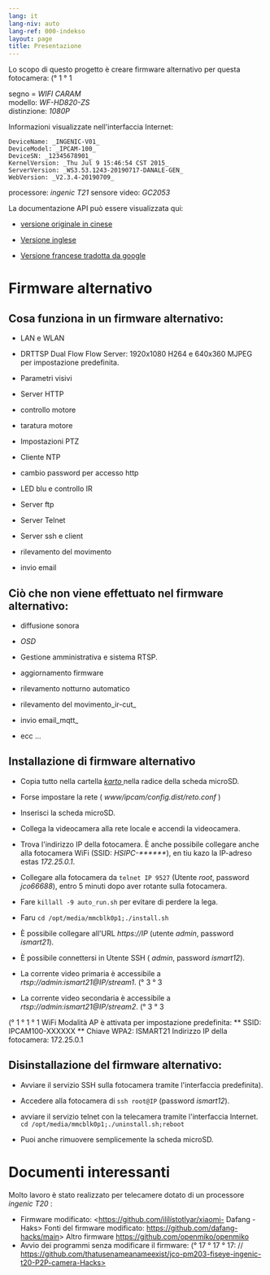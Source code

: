 ```yaml
---
lang: it
lang-niv: auto
lang-ref: 000-indekso
layout: page
title: Presentazione
---
```


Lo scopo di questo progetto è creare firmware alternativo per questa fotocamera: (° 1 ° 1

segno = _WIFI CARAM_  
modello: _WF-HD820-ZS_  
distinzione: _1080P_

Informazioni visualizzate nell'interfaccia Internet:
```
DeviceName: _INGENIC-V01_
DeviceModel: _IPCAM-100_
DeviceSN: _12345678901_
KernelVersion: _Thu Jul 9 15:46:54 CST 2015_
ServerVersion: _WS3.53.1243-20190717-DANALE-GEN_
WebVersion: _V2.3.4-20190709_
```

processore: _ingenic T21_
sensore video: _GC2053_

La documentazione API può essere visualizzata qui:  
* [versione originale in cinese](../zh/includes.zh/html/)


* [Versione inglese](../en/includes.en/html/)


* [Versione francese tradotta da google](../fr/includes.fr/html/)



# Firmware alternativo

## Cosa funziona in un firmware alternativo:

* LAN e WLAN


* DRTTSP Dual Flow Flow Server: 1920x1080 H264 e 640x360 MJPEG per impostazione predefinita.


* Parametri visivi


* Server HTTP


* controllo motore


* taratura motore


* Impostazioni PTZ


* Cliente NTP


* cambio password per accesso http


* LED blu e controllo IR


* Server ftp


* Server Telnet


* Server ssh e client


* rilevamento del movimento


* invio email



## Ciò che non viene effettuato nel firmware alternativo:

* diffusione sonora


* _OSD_


* Gestione amministrativa e sistema RTSP.


* aggiornamento firmware


* rilevamento notturno automatico


* rilevamento del movimento_ir-cut_


* invio email_mqtt_


* ecc ...



## Installazione di firmware alternativo

* Copia tutto nella cartella [ _karto_ ](https://github.com/jmichault/ipcam-100/tree/master/karto) nella radice della scheda microSD.


* Forse impostare la rete ( _www/ipcam/config.dist/reto.conf_ )


* Inserisci la scheda microSD.


* Collega la videocamera alla rete locale e accendi la videocamera.


* Trova l'indirizzo IP della fotocamera. È anche possibile collegare anche alla fotocamera WiFi (SSID: _HSIPC-******_), en tiu kazo la IP-adreso estas _172.25.0.1_.


* Collegare alla fotocamera da `telnet IP 9527` (Utente _root_, password _jco66688_), entro 5 minuti dopo aver rotante sulla fotocamera.


* Fare `killall -9 auto_run.sh` per evitare di perdere la lega.


* Faru `cd /opt/media/mmcblk0p1;./install.sh`


* È possibile collegare all'URL _https://IP_ (utente _admin_, password _ismart21_).


* È possibile connettersi in Utente SSH ( _admin_, password _ismart12_).


* La corrente video primaria è accessibile a _rtsp://admin:ismart21@IP/stream1_. (° 3 ° 3


* La corrente video secondaria è accessibile a _rtsp://admin:ismart21@IP/stream2_. (° 3 ° 3


(° 1 ° 1 ° 1 WiFi Modalità AP è attivata per impostazione predefinita:
** SSID: IPCAM100-XXXXXX
** Chiave WPA2: ISMART21
Indirizzo IP della fotocamera: 172.25.0.1

## Disinstallazione del firmware alternativo:

* Avviare il servizio SSH sulla fotocamera tramite l'interfaccia predefinita).


* Accedere alla fotocamera di `ssh root@IP` (password _ismart12_).


* avviare il servizio telnet con la telecamera tramite l'interfaccia Internet. `cd /opt/media/mmcblk0p1;./uninstall.sh;reboot`



* Puoi anche rimuovere semplicemente la scheda microSD.



# Documenti interessanti

Molto lavoro è stato realizzato per telecamere dotato di un processore _ingenic T20_ :
* Firmware modificato: <https://github.com/ilílístotlyar/xiaomi- Dafang -Haks>
Fonti del firmware modificato: <https://github.com/dafang-hacks/main>>
Altro firmware <https://github.com/openmiko/openmiko>
* Avvio dei programmi senza modificare il firmware: (° 17 ° 17 ° 17: // https://github.com/thatusenameanameexist/jco-pm203-fiseye-ingenic-t20-P2P-camera-Hacks>

